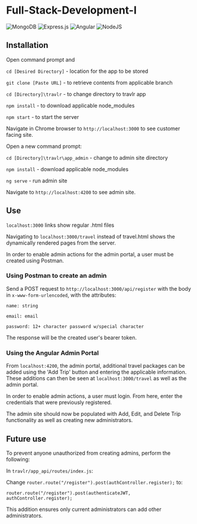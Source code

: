 # Full-Stack-Development-I

![MongoDB](https://img.shields.io/badge/MongoDB-%234ea94b.svg?style=for-the-badge&logo=mongodb&logoColor=white)
![Express.js](https://img.shields.io/badge/express.js-%23404d59.svg?style=for-the-badge&logo=express&logoColor=%2361DAFB)
![Angular](https://img.shields.io/badge/angular-%23DD0031.svg?style=for-the-badge&logo=angular&logoColor=white)
![NodeJS](https://img.shields.io/badge/node.js-6DA55F?style=for-the-badge&logo=node.js&logoColor=white)

## Installation
Open command prompt and 

```cd [Desired Directory]``` - location for the app to be stored

```git clone [Paste URL]``` - to retrieve contents from applicable branch

```cd [Directory]\travlr``` - to change directory to travlr app

```npm install``` - to download applicable node_modules

```npm start``` - to start the server

Navigate in Chrome browser to ```http://localhost:3000``` to see customer facing site.

Open a new command prompt:

```cd [Directory]\travlr\app_admin``` - change to admin site directory

```npm install``` - download applicable node_modules

```ng serve``` - run admin site

Navigate to ```http://localhost:4200``` to see admin site.

## Use
```localhost:3000``` links show regular .html files

Navigating to ```localhost:3000/travel``` instead of travel.html shows the dynamically rendered pages from the server.

In order to enable admin actions for the admin portal, a user must be created using Postman.

### Using Postman to create an admin
Send a POST request to ```http://localhost:3000/api/register``` with the body in ```x-www-form-urlencoded```, with the attributes: 

```name: string```

```email: email```

```password: 12+ character password w/special character```

The response will be the created user's bearer token. 

### Using the Angular Admin Portal
From ```localhost:4200```, the admin portal, additional travel packages can be added using the 'Add Trip' button and entering the applicable information. These additions can then be seen at ```localhost:3000/travel``` as well as the admin portal.

In order to enable admin actions, a user must login. From here, enter the credentials that were previously registered.

The admin site should now be populated with Add, Edit, and Delete Trip functionality as well as creating new administrators.

## Future use
To prevent anyone unauthorized from creating admins, perform the following:

In ```travlr/app_api/routes/index.js```:

Change ```router.route("/register").post(authController.register);``` to:

```router.route("/register").post(authenticateJWT, authController.register);```

This addition ensures only current administrators can add other administrators.
